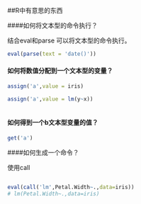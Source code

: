 

##R中有意思的东西

####如何将文本型的命令执行？

结合eval和parse 可以将文本型的命令执行。

```r
eval(parse(text = 'date()'))
```

#### 如何将数值分配到一个文本型的变量？

```R
assign('a',value = iris)

assign('a',value = lm(y~x))
 
```

#### 如何得到一个b文本型变量的值？

```r
get('a')
```
####如何生成一个命令？

使用call
```r

eval(call('lm',Petal.Width~.,data=iris))
# lm(Petal.Width~.,data=iris)
```

